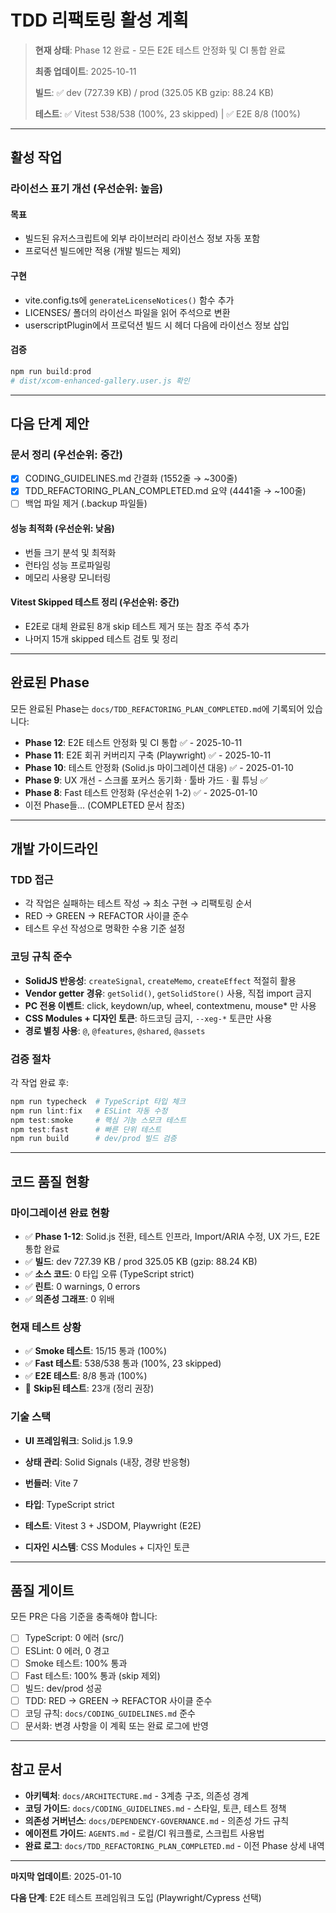 # TDD 리팩토링 활성 계획

> **현재 상태**: Phase 12 완료 - 모든 E2E 테스트 안정화 및 CI 통합 완료
>
> **최종 업데이트**: 2025-10-11
>
> **빌드**: ✅ dev (727.39 KB) / prod (325.05 KB gzip: 88.24 KB)
>
> **테스트**: ✅ Vitest 538/538 (100%, 23 skipped) | ✅ E2E 8/8 (100%)

---

## 활성 작업

### 라이선스 표기 개선 (우선순위: 높음)

#### 목표

- 빌드된 유저스크립트에 외부 라이브러리 라이선스 정보 자동 포함
- 프로덕션 빌드에만 적용 (개발 빌드는 제외)

#### 구현

- vite.config.ts에 `generateLicenseNotices()` 함수 추가
- LICENSES/ 폴더의 라이선스 파일을 읽어 주석으로 변환
- userscriptPlugin에서 프로덕션 빌드 시 헤더 다음에 라이선스 정보 삽입

#### 검증

```powershell
npm run build:prod
# dist/xcom-enhanced-gallery.user.js 확인
```

---

## 다음 단계 제안

### 문서 정리 (우선순위: 중간)

- [x] CODING_GUIDELINES.md 간결화 (1552줄 → ~300줄)
- [x] TDD_REFACTORING_PLAN_COMPLETED.md 요약 (4441줄 → ~100줄)
- [ ] 백업 파일 제거 (.backup 파일들)

#### 성능 최적화 (우선순위: 낮음)

- 번들 크기 분석 및 최적화
- 런타임 성능 프로파일링
- 메모리 사용량 모니터링

#### Vitest Skipped 테스트 정리 (우선순위: 중간)

- E2E로 대체 완료된 8개 skip 테스트 제거 또는 참조 주석 추가
- 나머지 15개 skipped 테스트 검토 및 정리

---

## 완료된 Phase

모든 완료된 Phase는 `docs/TDD_REFACTORING_PLAN_COMPLETED.md`에 기록되어
있습니다:

- **Phase 12**: E2E 테스트 안정화 및 CI 통합 ✅ - 2025-10-11
- **Phase 11**: E2E 회귀 커버리지 구축 (Playwright) ✅ - 2025-10-11
- **Phase 10**: 테스트 안정화 (Solid.js 마이그레이션 대응) ✅ - 2025-01-10
- **Phase 9**: UX 개선 - 스크롤 포커스 동기화 · 툴바 가드 · 휠 튜닝 ✅
- **Phase 8**: Fast 테스트 안정화 (우선순위 1-2) ✅ - 2025-01-10
- 이전 Phase들... (COMPLETED 문서 참조)

---

## 개발 가이드라인

### TDD 접근

- 각 작업은 실패하는 테스트 작성 → 최소 구현 → 리팩토링 순서
- RED → GREEN → REFACTOR 사이클 준수
- 테스트 우선 작성으로 명확한 수용 기준 설정

### 코딩 규칙 준수

- **SolidJS 반응성**: `createSignal`, `createMemo`, `createEffect` 적절히 활용
- **Vendor getter 경유**: `getSolid()`, `getSolidStore()` 사용, 직접 import 금지
- **PC 전용 이벤트**: click, keydown/up, wheel, contextmenu, mouse\* 만 사용
- **CSS Modules + 디자인 토큰**: 하드코딩 금지, `--xeg-*` 토큰만 사용
- **경로 별칭 사용**: `@`, `@features`, `@shared`, `@assets`

### 검증 절차

각 작업 완료 후:

```powershell
npm run typecheck  # TypeScript 타입 체크
npm run lint:fix   # ESLint 자동 수정
npm test:smoke     # 핵심 기능 스모크 테스트
npm test:fast      # 빠른 단위 테스트
npm run build      # dev/prod 빌드 검증
```

---

## 코드 품질 현황

### 마이그레이션 완료 현황

- ✅ **Phase 1-12**: Solid.js 전환, 테스트 인프라, Import/ARIA 수정, UX 가드,
  E2E 통합 완료
- ✅ **빌드**: dev 727.39 KB / prod 325.05 KB (gzip: 88.24 KB)
- ✅ **소스 코드**: 0 타입 오류 (TypeScript strict)
- ✅ **린트**: 0 warnings, 0 errors
- ✅ **의존성 그래프**: 0 위배

### 현재 테스트 상황

- ✅ **Smoke 테스트**: 15/15 통과 (100%)
- ✅ **Fast 테스트**: 538/538 통과 (100%, 23 skipped)
- ✅ **E2E 테스트**: 8/8 통과 (100%)
- 🔵 **Skip된 테스트**: 23개 (정리 권장)

### 기술 스택

- **UI 프레임워크**: Solid.js 1.9.9
- **상태 관리**: Solid Signals (내장, 경량 반응형)
- **번들러**: Vite 7
- **타입**: TypeScript strict
- **테스트**: Vitest 3 + JSDOM, Playwright (E2E)

- **디자인 시스템**: CSS Modules + 디자인 토큰

---

## 품질 게이트

모든 PR은 다음 기준을 충족해야 합니다:

- [ ] TypeScript: 0 에러 (src/)
- [ ] ESLint: 0 에러, 0 경고
- [ ] Smoke 테스트: 100% 통과
- [ ] Fast 테스트: 100% 통과 (skip 제외)
- [ ] 빌드: dev/prod 성공
- [ ] TDD: RED → GREEN → REFACTOR 사이클 준수
- [ ] 코딩 규칙: `docs/CODING_GUIDELINES.md` 준수
- [ ] 문서화: 변경 사항을 이 계획 또는 완료 로그에 반영

---

## 참고 문서

- **아키텍처**: `docs/ARCHITECTURE.md` - 3계층 구조, 의존성 경계
- **코딩 가이드**: `docs/CODING_GUIDELINES.md` - 스타일, 토큰, 테스트 정책
- **의존성 거버넌스**: `docs/DEPENDENCY-GOVERNANCE.md` - 의존성 가드 규칙
- **에이전트 가이드**: `AGENTS.md` - 로컬/CI 워크플로, 스크립트 사용법
- **완료 로그**: `docs/TDD_REFACTORING_PLAN_COMPLETED.md` - 이전 Phase 상세 내역

---

**마지막 업데이트**: 2025-01-10

**다음 단계**: E2E 테스트 프레임워크 도입 (Playwright/Cypress 선택)
